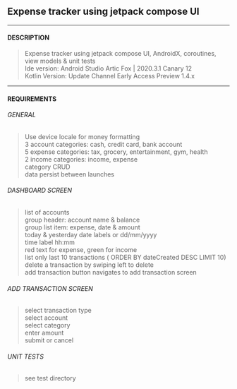 ## Expense tracker using jetpack compose UI
___

#### DESCRIPTION
> Expense tracker using jetpack compose UI, AndroidX, coroutines, view models & unit tests  
> Ide version: Android Studio Artic Fox | 2020.3.1 Canary 12  
> Kotlin Version: Update Channel Early Access Preview 1.4.x  
___

#### REQUIREMENTS

###### GENERAL
> Use device locale for money formatting  
> 3 account categories: cash, credit card, bank account  
> 5 expense categories: tax, grocery, entertainment, gym, health  
> 2 income categories: income, expense  
> category CRUD  
> data persist between launches  

###### DASHBOARD SCREEN
> list of accounts  
> group header: account name & balance  
> group list item: expense, date & amount  
> today & yesterday date labels or dd/mm/yyyy  
> time label hh:mm  
> red text for expense, green for income  
> list only last 10 transactions ( ORDER BY dateCreated DESC LIMIT 10)  
> delete a transaction by swiping left to delete  
> add transaction button navigates to add transaction screen  

###### ADD TRANSACTION SCREEN
> select transaction type  
> select account  
> select category  
> enter amount  
> submit or cancel  


###### UNIT TESTS
> see test directory